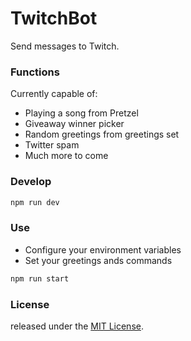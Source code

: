 # TwitchBot

Send messages to Twitch.

### Functions
Currently capable of:
- Playing a song from Pretzel
- Giveaway winner picker
- Random greetings from greetings set
- Twitter spam
- Much more to come

### Develop

```bash
npm run dev
```

### Use

- Configure your environment variables
- Set your greetings ands commands

```bash
npm run start
```

### License
released under the [MIT License](https://opensource.org/licenses/MIT).
